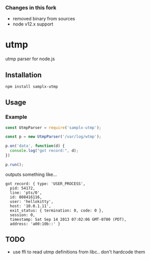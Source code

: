 ### Changes in this fork

- removed binary from sources
- node v12.x support

# utmp

utmp parser for node.js

## Installation

```bash
npm install samplx-utmp
 ```

## Usage

### Example

```js
const UtmpParser = require('samplx-utmp');

const p = new UtmpParser('/var/log/wtmp');

p.on('data', function(d) {
  console.log("got record:", d);
})

p.run();

```

outputs something like...

```text
got record: { type: 'USER_PROCESS',
  pid: 54172,
  line: 'pts/0',
  id: 808416116,
  user: 'hellokitty',
  host: '10.0.1.11',
  exit_status: { termination: 0, code: 0 },
  session: 0,
  timestamp: Sat Sep 14 2013 07:02:06 GMT-0700 (PDT),
  address: 'a00:10b::' }
```

## TODO

* use ffi to read utmp definitions from libc.. don't hardcode them
